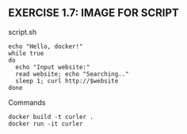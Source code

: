 ## EXERCISE 1.7: IMAGE FOR SCRIPT
script.sh
```shell
echo "Hello, docker!"
while true
do
  echo "Input website:"
  read website; echo "Searching.."
  sleep 1; curl http://$website
done
 ```
Commands
```shell
docker build -t curler .
docker run -it curler
```